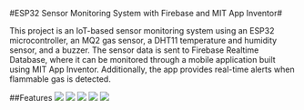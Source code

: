 #ESP32 Sensor Monitoring System with Firebase and MIT App Inventor#

This project is an IoT-based sensor monitoring system using an ESP32 microcontroller, an MQ2 gas sensor, a DHT11 temperature and humidity sensor, and a buzzer. The sensor data is sent to Firebase Realtime Database, where it can be monitored through a mobile application built using MIT App Inventor. Additionally, the app provides real-time alerts when flammable gas is detected.

##Features
![](https://github.com/ibrahim200406/gas-leak-mobileApp/blob/main/circuit%20diagram.png)
![](https://github.com/ibrahim200406/gas-leak-mobileApp/blob/main/1.jpg)
![](https://github.com/ibrahim200406/gas-leak-mobileApp/blob/main/2.jpg)
![](https://github.com/ibrahim200406/gas-leak-mobileApp/blob/main/mobilAppScreenShot.jpg)
![](https://github.com/ibrahim200406/gas-leak-mobileApp/blob/main/mobileAppScreenShot2.jpg)

